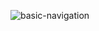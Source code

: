 ![basic-navigation](https://github.com/user-attachments/assets/b23b69e1-e8dd-4559-ae35-fdfae4f38e3d)
